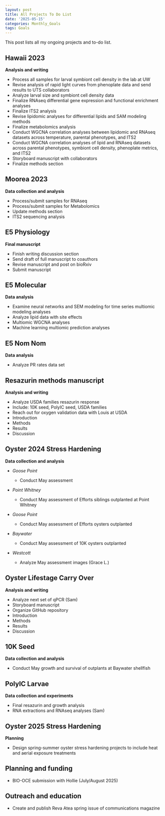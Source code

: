 ```yaml
---
layout: post
title: All Projects To Do List
date: '2025-05-15'
categories: Monthly_Goals
tags: Goals
---
```


This post lists all my ongoing projects and to-do list.  

## Hawaii 2023   
**Analysis and writing**   

- Process all samples for larval symbiont cell density in the lab at UW 
- Revise analysis of rapid light curves from phenoplate data and send results to UTS collaborators 
- Analyze larval size and symbiont cell density data 
- Finalize RNAseq differential gene expression and functional enrichment analyses 
- Finalize ITS2 analysis
- Revise lipidomic analyses for differential lipids and SAM modeling methods 
- Finalize metabolomics analysis 
- Conduct WGCNA correlation analyses between lipidomic and RNAseq datasets across temperature, parental phenotypes, and ITS2 
- Conduct WGCNA correlation analyses of lipid and RNAseq datasets across parental phenotypes, symbiont cell density, phenoplate metrics, and ITS2 
- Storyboard manuscript with collaborators 
- Finalize methods section 

## Moorea 2023   
**Data collection and analysis**   

- Process/submit samples for RNAseq
- Process/submit samples for Metabolomics
- Update methods section 
- ITS2 sequencing analysis

## E5 Physiology     
**Final manuscript**   

- Finish writing discussion section 
- Send draft of full manuscript to coauthors 
- Revise manuscript and post on bioRxiv 
- Submit manuscript

## E5 Molecular   
**Data analysis** 

- Examine neural networks and SEM modeling for time series multiomic modeling analyses 
- Analyze lipid data with site effects 
- Multiomic WGCNA analyses 
- Machine learning multiomic prediction analyses

## E5 Nom Nom   
**Data analysis** 

- Analyze PR rates data set 

## Resazurin methods manuscript   
**Analysis and writing** 

- Analyze USDA families resazurin response 
- Include: 10K seed, PolyIC seed, USDA families 
- Reach out for oxygen validation data with Louis at USDA
- Introduction
- Methods
- Results
- Discussion

## Oyster 2024 Stress Hardening   
**Data collection and analysis** 

- *Goose Point*
	- Conduct May assessment
  
- *Point Whitney* 
	- Conduct May assessment of Efforts siblings outplanted at Point Whitney 

- *Goose Point* 
	- Conduct May assessment of Efforts oysters outplanted 

- *Baywater* 
	- Conduct May assessment of 10K oysters outplanted

- *Westcott* 
	- Analyze May assessment images (Grace L.)

## Oyster Lifestage Carry Over 
**Analysis and writing** 

- Analyze next set of qPCR (Sam)
- Storyboard manuscript 
- Organize GitHub repository 
- Introduction 
- Methods 
- Results 
- Discussion 

## 10K Seed    
**Data collection and analysis**   

- Conduct May growth and survival of outplants at Baywater shellfish 

## PolyIC Larvae   
**Data collection and experiments**   
 
- Final resazurin and growth analysis 
- RNA extractions and RNAseq analyses (Sam)

## Oyster 2025 Stress Hardening   
**Planning**   

- Design spring-summer oyster stress hardening projects  to include heat and aerial exposure treatments

## Planning and funding    

- BIO-OCE submission with Hollie (July/August 2025)

## Outreach and education   

- Create and publish Reva Atea spring issue of communications magazine